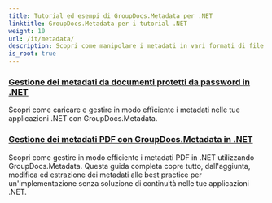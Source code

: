 ```yaml
---
title: Tutorial ed esempi di GroupDocs.Metadata per .NET
linktitle: GroupDocs.Metadata per i tutorial .NET
weight: 10
url: /it/metadata/
description: Scopri come manipolare i metadati in vari formati di file con esempi dettagliati e istruzioni dettagliate.
is_root: true
---
```

### [Gestione dei metadati da documenti protetti da password in .NET](./load-metadata/)
Scopri come caricare e gestire in modo efficiente i metadati nelle tue applicazioni .NET con GroupDocs.Metadata.
### [Gestione dei metadati PDF con GroupDocs.Metadata in .NET](./pdf-metadata-management/)
Scopri come gestire in modo efficiente i metadati PDF in .NET utilizzando GroupDocs.Metadata. Questa guida completa copre tutto, dall'aggiunta, modifica ed estrazione dei metadati alle best practice per un'implementazione senza soluzione di continuità nelle tue applicazioni .NET.